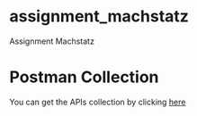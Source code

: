 # assignment_machstatz
Assignment Machstatz

# Postman Collection
You can get the APIs collection by clicking <a href="https://www.getpostman.com/collections/a58bdf397401422180d8">here</a>

